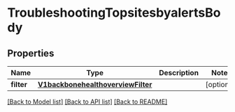 # TroubleshootingTopsitesbyalertsBody

## Properties
Name | Type | Description | Notes
------------ | ------------- | ------------- | -------------
**filter** | [**V1backbonehealthoverviewFilter**](V1backbonehealthoverviewFilter.md) |  | [optional] 

[[Back to Model list]](../README.md#documentation-for-models) [[Back to API list]](../README.md#documentation-for-api-endpoints) [[Back to README]](../README.md)

